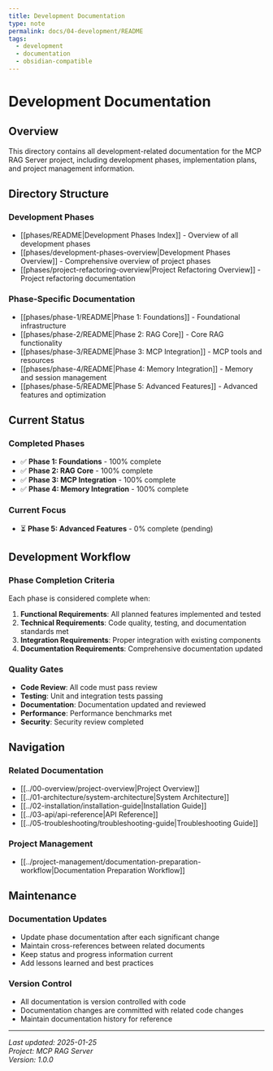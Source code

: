```yaml
---
title: Development Documentation
type: note
permalink: docs/04-development/README
tags:
  - development
  - documentation
  - obsidian-compatible
---
```


# Development Documentation

## Overview

This directory contains all development-related documentation for the MCP RAG Server project, including development phases, implementation plans, and project management information.

## Directory Structure

### Development Phases

- [[phases/README|Development Phases Index]] - Overview of all development phases
- [[phases/development-phases-overview|Development Phases Overview]] - Comprehensive overview of project phases
- [[phases/project-refactoring-overview|Project Refactoring Overview]] - Project refactoring documentation

### Phase-Specific Documentation

- [[phases/phase-1/README|Phase 1: Foundations]] - Foundational infrastructure
- [[phases/phase-2/README|Phase 2: RAG Core]] - Core RAG functionality
- [[phases/phase-3/README|Phase 3: MCP Integration]] - MCP tools and resources
- [[phases/phase-4/README|Phase 4: Memory Integration]] - Memory and session management
- [[phases/phase-5/README|Phase 5: Advanced Features]] - Advanced features and optimization

## Current Status

### Completed Phases

- ✅ **Phase 1: Foundations** - 100% complete
- ✅ **Phase 2: RAG Core** - 100% complete
- ✅ **Phase 3: MCP Integration** - 100% complete
- ✅ **Phase 4: Memory Integration** - 100% complete

### Current Focus

- ⏳ **Phase 5: Advanced Features** - 0% complete (pending)

## Development Workflow

### Phase Completion Criteria

Each phase is considered complete when:

1. **Functional Requirements**: All planned features implemented and tested
2. **Technical Requirements**: Code quality, testing, and documentation standards met
3. **Integration Requirements**: Proper integration with existing components
4. **Documentation Requirements**: Comprehensive documentation updated

### Quality Gates

- **Code Review**: All code must pass review
- **Testing**: Unit and integration tests passing
- **Documentation**: Documentation updated and reviewed
- **Performance**: Performance benchmarks met
- **Security**: Security review completed

## Navigation

### Related Documentation

- [[../00-overview/project-overview|Project Overview]]
- [[../01-architecture/system-architecture|System Architecture]]
- [[../02-installation/installation-guide|Installation Guide]]
- [[../03-api/api-reference|API Reference]]
- [[../05-troubleshooting/troubleshooting-guide|Troubleshooting Guide]]

### Project Management

- [[../project-management/documentation-preparation-workflow|Documentation Preparation Workflow]]

## Maintenance

### Documentation Updates

- Update phase documentation after each significant change
- Maintain cross-references between related documents
- Keep status and progress information current
- Add lessons learned and best practices

### Version Control

- All documentation is version controlled with code
- Documentation changes are committed with related code changes
- Maintain documentation history for reference

---

_Last updated: 2025-01-25_  
_Project: MCP RAG Server_  
_Version: 1.0.0_

